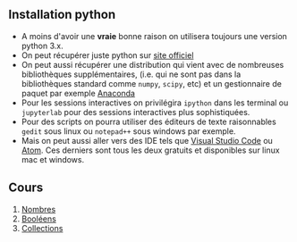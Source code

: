 ## Installation python

- A moins d'avoir une **vraie** bonne raison on utilisera toujours une version python 3.x.
- On peut récupérer juste python sur [site officiel](http://www.python.org)
- On peut aussi récupérer une distribution qui vient avec de nombreuses bibliothèques supplémentaires, (i.e. qui ne sont pas dans la bibliothèques standard comme `numpy`, `scipy`, etc) et un gestionnaire de paquet par exemple [Anaconda](https://www.anaconda.com/distribution/)
- Pour les sessions interactives on privilégira `ipython` dans les terminal ou `jupyterlab` pour des sessions interactives plus sophistiquées.
- Pour des scripts on pourra utiliser des éditeurs de texte raisonnables `gedit` sous linux ou `notepad++` sous windows par exemple.
- Mais on peut aussi aller vers des IDE tels que [Visual Studio Code](https://code.visualstudio.com/) ou [Atom](https://atom.io/). Ces derniers sont tous les deux gratuits et disponibles sur linux mac et windows.

## Cours

1. [Nombres](./nombres.md)
2. [Booléens](./logique.md)
3. [Collections](./collections.md)
